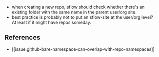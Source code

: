 
- when creating a new repo, sflow should check whether there's an existing folder with the same name in the parent user/org site.
- best practice is probably not to put an sflow-site at the user/org level? At least if it might have repos someday.

## References

- [[issue.github-bare-namespace-can-overlap-with-repo-namespaces]]
